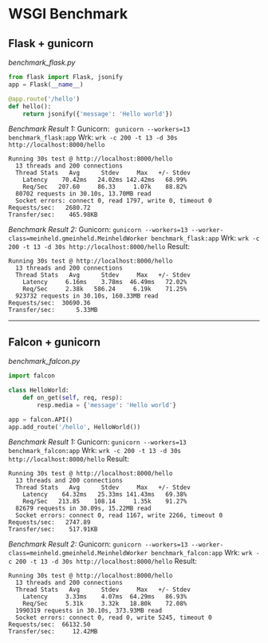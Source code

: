 # WSGI Benchmark

## Flask + gunicorn
_benchmark_flask.py_
```python
from flask import Flask, jsonify
app = Flask(__name__)

@app.route('/hello')
def hello():
    return jsonify({'message': 'Hello world'})
```

_Benchmark Result 1:_
Gunicorn: ` gunicorn --workers=13 benchmark_flask:app`
Wrk: `wrk -c 200 -t 13 -d 30s http://localhost:8000/hello`

    Running 30s test @ http://localhost:8000/hello
      13 threads and 200 connections
      Thread Stats   Avg      Stdev     Max   +/- Stdev
        Latency    70.42ms   24.02ms 142.42ms   68.99%
        Req/Sec   207.60     86.33     1.07k    88.82%
      80702 requests in 30.10s, 13.70MB read
      Socket errors: connect 0, read 1797, write 0, timeout 0
    Requests/sec:   2680.72
    Transfer/sec:    465.98KB

_Benchmark Result 2:_
Gunicorn: `gunicorn --workers=13 --worker-class=meinheld.gmeinheld.MeinheldWorker benchmark_flask:app`
Wrk: `wrk -c 200 -t 13 -d 30s http://localhost:8000/hello`
Result:

    Running 30s test @ http://localhost:8000/hello
      13 threads and 200 connections
      Thread Stats   Avg      Stdev     Max   +/- Stdev
        Latency     6.16ms    3.78ms  46.49ms   72.02%
        Req/Sec     2.38k   586.24     6.19k    71.25%
      923732 requests in 30.10s, 160.33MB read
    Requests/sec:  30690.36
    Transfer/sec:      5.33MB

---

## Falcon + gunicorn
_benchmark_falcon.py_
```python
import falcon

class HelloWorld:
    def on_get(self, req, resp):
        resp.media = {'message': 'Hello world'}

app = falcon.API()
app.add_route('/hello', HelloWorld())
```

_Benchmark Result 1:_
Gunicorn: `gunicorn --workers=13 benchmark_falcon:app`
Wrk: `wrk -c 200 -t 13 -d 30s http://localhost:8000/hello`
Result:

    Running 30s test @ http://localhost:8000/hello
      13 threads and 200 connections
      Thread Stats   Avg      Stdev     Max   +/- Stdev
        Latency    64.32ms   25.33ms 141.43ms   69.38%
        Req/Sec   213.85    108.14     1.35k    91.27%
      82679 requests in 30.09s, 15.22MB read
      Socket errors: connect 0, read 1167, write 2266, timeout 0
    Requests/sec:   2747.89
    Transfer/sec:    517.91KB

_Benchmark Result 2:_
Gunicorn: `gunicorn --workers=13 --worker-class=meinheld.gmeinheld.MeinheldWorker benchmark_falcon:app`
Wrk: `wrk -c 200 -t 13 -d 30s http://localhost:8000/hello`
Result:

    Running 30s test @ http://localhost:8000/hello
      13 threads and 200 connections
      Thread Stats   Avg      Stdev     Max   +/- Stdev
        Latency     3.33ms    4.07ms  64.29ms   86.93%
        Req/Sec     5.31k     3.32k   18.80k    72.08%
      1990319 requests in 30.10s, 373.93MB read
      Socket errors: connect 0, read 0, write 5245, timeout 0
    Requests/sec:  66132.50
    Transfer/sec:     12.42MB
